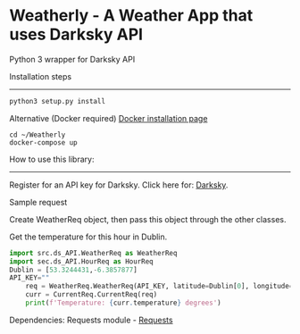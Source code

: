 Weatherly - A Weather App that uses Darksky API
===
Python 3 wrapper for Darksky API

Installation steps
***
```python
python3 setup.py install
```

Alternative (Docker required) [Docker installation page](https://docs.docker.com/v17.09/engine/installation/#time-based-release-schedule)


```docker
cd ~/Weatherly
docker-compose up

```


How to use this library:
***
Register for an API key for Darksky. Click here for: [Darksky](https://darksky.net/forecast/).

Sample request

Create WeatherReq object, then pass this object through the other classes.

Get the temperature for this hour in Dublin.

```python
import src.ds_API.WeatherReq as WeatherReq
import sec.ds_API.HourReq as HourReq
Dublin = [53.3244431,-6.3857877]
API_KEY=""
    req = WeatherReq.WeatherReq(API_KEY, latitude=Dublin[0], longitude=Dublin[1])
    curr = CurrentReq.CurrentReq(req)
    print(f'Temperature: {curr.temperature} degrees')
```

Dependencies:
Requests module - [Requests](https://pypi.org/project/requests/)
